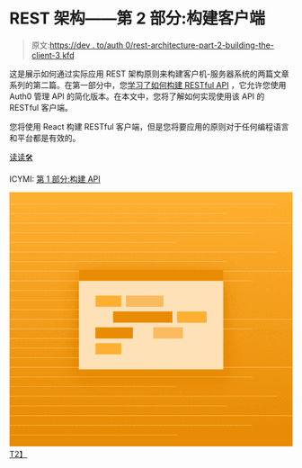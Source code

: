 # REST 架构——第 2 部分:构建客户端

> 原文:[https://dev . to/auth 0/rest-architecture-part-2-building-the-client-3 kfd](https://dev.to/auth0/rest-architecture-part-2-building-the-client-3kfd)

这是展示如何通过实际应用 REST 架构原则来构建客户机-服务器系统的两篇文章系列的第二篇。在第一部分中，您[学习了如何构建 RESTful API](https://auth0.com/blog/rest-architecture-part-1-building-api/) ，它允许您使用 Auth0 管理 API 的简化版本。在本文中，您将了解如何实现使用该 API 的 RESTful 客户端。

您将使用 React 构建 RESTful 客户端，但是您将要应用的原则对于任何编程语言和平台都是有效的。

[读读🛠](https://auth0.com/blog/rest-architecture-part-2-building-client/?utm_source=dev&utm_medium=sc&utm_campaign=restarchitecture_pt2)

ICYMI: [第 1 部分:构建 API](https://auth0.com/blog/rest-architecture-part-1-building-api/?utm_source=dev&utm_medium=sc&utm_campaign=restarchitecture_pt1)

[![REST Architecture - Part 2: Building the Client](img/bc820d6f7d6d21dd839496764fb2dad1.png)T2】](https://res.cloudinary.com/practicaldev/image/fetch/s--j1_ttk7T--/c_limit%2Cf_auto%2Cfl_progressive%2Cq_auto%2Cw_880/https://cdn.auth0.com/blog/illustrations/tutorials.png)